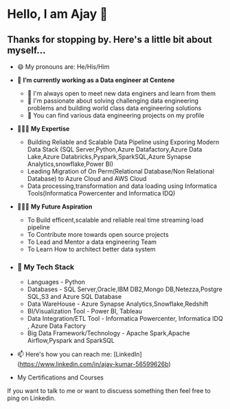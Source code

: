 # Hello, I am Ajay 👋

## Thanks for stopping by. Here's a little bit about myself...


- 😄 My pronouns are: He/His/Him
- 🔭 **I’m currently working as a Data engineer at Centene**
   - 👯 I'm always open to meet new data enginers and learn from them 
   - 💬 I'm passionate about solving challenging data engineering problems and building world class data engineering solutions
   - 🤘 You can find various data engineering projects on my profile
- 🧑🏻‍🏫 **My Expertise**
   - Building Reliable and Scalable Data Pipeline using Exporing Modern Data Stack (SQL Server,Python,Azure Datafactory,Azure Data Lake,Azure Databricks,Pyspark,SparkSQL,Azure Synapse Analytics,snowflake,Power BI)
   - Leading Migration of On Perm(Relational Database/Non Relational Database) to Azure Cloud and AWS Cloud
   - Data processing,transformation and data loading using Informatica Tools(Informatica Powercenter and Informatica IDQ)
     
-  🧑🏻‍🏫 **My Future Aspiration**
     - To Build efficent,scalable and reliable real time streaming load pipeline
     - To Contribute more towards open source projects 
     - To Lead and Mentor a data engineering Team
     - To Learn How to architect better data system
 
-  ### 📖 My Tech Stack
      - Languages - Python
      - Databases - SQL Server,Oracle,IBM DB2,Mongo DB,Netezza,Postgre SQL,S3 and Azure SQL Database
      - Data WareHouse - Azure Synapse Analytics,Snowflake,Redshift
      - BI/Visualization Tool - Power BI, Tableau
      - Data Integration/ETL Tool - Informatica Powercenter, Informatica IDQ , Azure Data Factory
      - Big Data Framework/Technology - Apache Spark,Apache Airflow,Pyspark and SparkSQL
   
- 📫 Here's how you can reach me: [LinkedIn] (https://www.linkedin.com/in/ajay-kumar-56599626b)

- My Certifications and Courses
  
If you want to talk to me or want to discuess something then feel free to ping on Linkedin.
  
